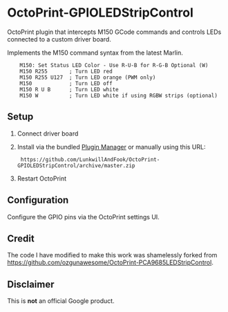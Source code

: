 # OctoPrint-GPIOLEDStripControl

OctoPrint plugin that intercepts M150 GCode commands and controls LEDs connected to a custom driver board.

Implements the M150 command syntax from the latest Marlin.

        M150: Set Status LED Color - Use R-U-B for R-G-B Optional (W)
        M150 R255       ; Turn LED red
        M150 R255 U127  ; Turn LED orange (PWM only)
        M150            ; Turn LED off
        M150 R U B      ; Turn LED white
        M150 W          ; Turn LED white if using RGBW strips (optional)

## Setup

1. Connect driver board

2. Install via the bundled [Plugin Manager](https://github.com/foosel/OctoPrint/wiki/Plugin:-Plugin-Manager)
or manually using this URL:

    	https://github.com/LunkwillAndFook/OctoPrint-GPIOLEDStripControl/archive/master.zip

3. Restart OctoPrint

## Configuration

Configure the GPIO pins via the OctoPrint settings UI.

## Credit

The code I have modified to make this work was shamelessly forked from https://github.com/ozgunawesome/OctoPrint-PCA9685LEDStripControl.

## Disclaimer

This is **not** an official Google product.
